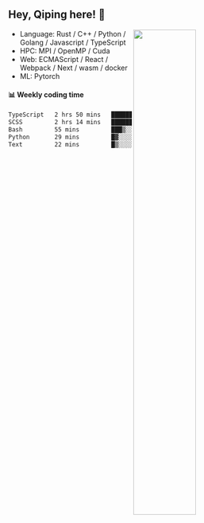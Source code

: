 

## Hey, Qiping here! :wave:

[<img align="right" width="50%" src="https://github-readme-stats.vercel.app/api?username=ppppqp&theme=dark&show_icons=true">](https://metrics.lecoq.io/ppppqp?template=classic)



-   Language: Rust / C++ / Python / Golang / Javascript / TypeScript
-   HPC: MPI / OpenMP / Cuda
-   Web: ECMAScript / React / Webpack / Next / wasm / docker
-   ML: Pytorch



#### :bar_chart: Weekly coding time

<!--START_SECTION:waka-->

```txt
TypeScript   2 hrs 50 mins   ██████████▒░░░░░░░░░░░░░░   41.12 %
SCSS         2 hrs 14 mins   ████████░░░░░░░░░░░░░░░░░   32.45 %
Bash         55 mins         ███▒░░░░░░░░░░░░░░░░░░░░░   13.31 %
Python       29 mins         █▓░░░░░░░░░░░░░░░░░░░░░░░   07.07 %
Text         22 mins         █▒░░░░░░░░░░░░░░░░░░░░░░░   05.37 %
```

<!--END_SECTION:waka-->
